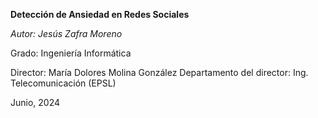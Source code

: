 **Detección de Ansiedad en Redes Sociales**

_Autor: Jesús Zafra Moreno_

Grado: Ingeniería Informática

Director: María Dolores Molina González
Departamento del director: Ing. Telecomunicación (EPSL)

Junio, 2024

